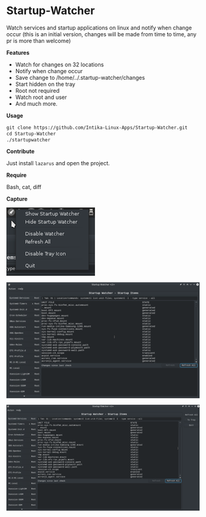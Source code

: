 # Startup-Watcher

Watch services and startup applications on linux and notify when change occur (this is an initial version, changes will be made from time to time, any pr is more than welcome)

**Features**

- Watch for changes on 32 locations
- Notify when change occur 
- Save change to /home/../.startup-watcher/changes
- Start hidden on the tray 
- Root not required
- Watch root and user
- And much more.

**Usage**

```
git clone https://github.com/Intika-Linux-Apps/Startup-Watcher.git
cd Startup-Watcher
./startupwatcher
```

**Contribute**

Just install `lazarus` and open the project.

**Require**

Bash, cat, diff

**Capture**

![alt text](https://raw.githubusercontent.com/Intika-Linux-Apps/Startup-Watcher/master/captures/1.png)

![alt text](https://raw.githubusercontent.com/Intika-Linux-Apps/Startup-Watcher/master/captures/2.png)

![alt text](https://raw.githubusercontent.com/Intika-Linux-Apps/Startup-Watcher/master/captures/3.png)

